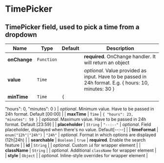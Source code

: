 # TimePicker

## TimePicker field, used to pick a time from a dropdown

|Name|Type|Default|Description|
|----|----|-------|-----------|
| **onChange** | <code>Function</code> |  | **required**. OnChange handler. It will return an object |
| **value** | <code>Time</code> |  | *optional*. Value provided as input. Have to be passed in 24h format. E.g. { hours: 10, minutes: 30 } |
| **minTime** | <code>Time</code> | <code>{
  "hours": 0,
  "minutes": 0
}</code> | *optional*. Minimum value. Have to be passed in 24h format. Default [00:00] |
| **maxTime** | <code>Time</code> | <code>{
  "hours": 23,
  "minutes": 59
}</code> | *optional*. Maximum value. Have to be passed in 24h format. Default [23:59] |
| **placeholder** | <code>String</code> | <code>"--:--"</code> | *optional*. Field placeholder, displayed when there's no value. Default[--:--] |
| **timeFormat** | <code>enum("12h"&#124;"24h")</code> | <code>"24h"</code> | *optional*. Format in which options are displayed (12h&#124;24h) |
| **searchable** | <code>Boolean</code> | <code>true</code> | **required**. Enable the search feature |
| **id** | <code>String</code> |  | *optional*. Custom `id` for wrapper element |
| **className** | <code>String</code> |  | *optional*. Additional `className` for wrapper element |
| **style** | <code>Object</code> |  | *optional*. Inline-style overrides for wrapper element |